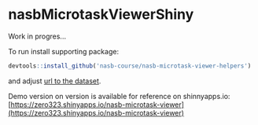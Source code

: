 # nasbMicrotaskViewerShiny

Work in progres...


To run install supporting package:

```r
devtools::install_github('nasb-course/nasb-microtask-viewer-helpers')
```

and adjust [url to the dataset](https://github.com/nasb-course/nasb-microtask-viewer-shiny/blob/master/server.R#L11).

Demo version on version is available for reference on shinnyapps.io:  [https://zero323.shinyapps.io/nasb-microtask-viewer](https://zero323.shinyapps.io/nasb-microtask-viewer)
